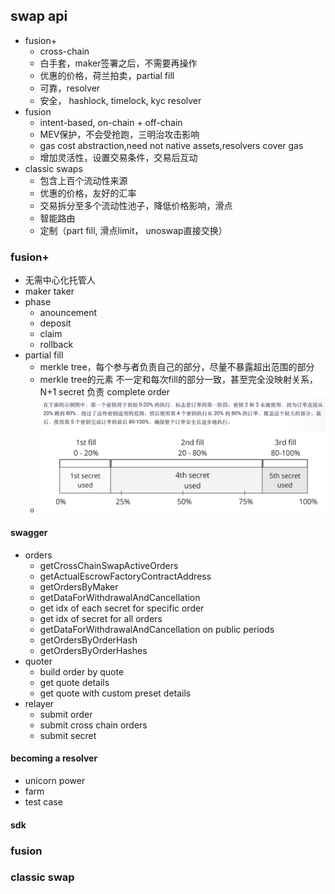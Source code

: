 ## swap api
- fusion+
  - cross-chain
  - 白手套，maker签署之后，不需要再操作
  - 优惠的价格，荷兰拍卖，partial fill
  - 可靠，resolver
  - 安全， hashlock, timelock, kyc resolver
- fusion
  - intent-based, on-chain + off-chain
  - MEV保护，不会受抢跑，三明治攻击影响
  - gas cost abstraction,need not native assets,resolvers cover gas
  - 增加灵活性，设置交易条件，交易后互动
- classic swaps
  - 包含上百个流动性来源
  - 优惠的价格，友好的汇率
  - 交易拆分至多个流动性池子，降低价格影响，滑点
  - 智能路由
  - 定制（part fill, 滑点limit， unoswap直接交换）


### fusion+
- 无需中心化托管人
- maker  taker
- phase
  - anouncement
  - deposit
  - claim
  - rollback
- partial fill
  - merkle tree，每个参与者负责自己的部分，尽量不暴露超出范围的部分
  - merkle tree的元素 不一定和每次fill的部分一致，甚至完全没映射关系，N+1 secret 负责 complete order
  - ![alt text](image-4.png)

#### swagger
- orders
  - getCrossChainSwapActiveOrders
  - getActualEscrowFactoryContractAddress
  - getOrdersByMaker
  - getDataForWithdrawalAndCancellation
  - get idx of each secret for specific order
  - get idx of secret for all orders
  - getDataForWithdrawalAndCancellation on public periods
  - getOrdersByOrderHash
  - getOrdersByOrderHashes
- quoter
  - build order by quote
  - get quote details
  - get quote with custom preset details
- relayer
  - submit order
  - submit cross chain orders
  - submit secret

#### becoming a resolver
- unicorn power
- farm
- test case
#### sdk

### fusion


### classic swap